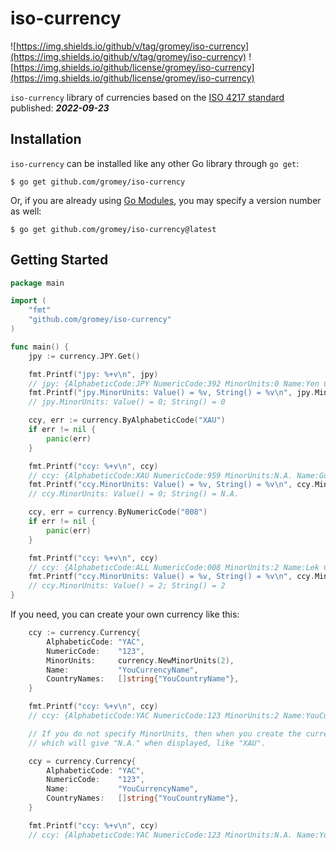 # iso-currency

![https://img.shields.io/github/v/tag/gromey/iso-currency](https://img.shields.io/github/v/tag/gromey/iso-currency)
![https://img.shields.io/github/license/gromey/iso-currency](https://img.shields.io/github/license/gromey/iso-currency)

`iso-currency` library of currencies based on the [ISO 4217 standard](https://www.iso.org/iso-4217-currency-codes.html)
published: ***2022-09-23***

## Installation

`iso-currency` can be installed like any other Go library through `go get`:

```console
$ go get github.com/gromey/iso-currency
```

Or, if you are already using
[Go Modules](https://github.com/golang/go/wiki/Modules), you may specify a version number as well:

```console
$ go get github.com/gromey/iso-currency@latest
```

## Getting Started

```go
package main

import (
	"fmt"
	"github.com/gromey/iso-currency"
)

func main() {
	jpy := currency.JPY.Get()

	fmt.Printf("jpy: %+v\n", jpy)
	// jpy: {AlphabeticCode:JPY NumericCode:392 MinorUnits:0 Name:Yen CountryNames:[JAPAN]}
	fmt.Printf("jpy.MinorUnits: Value() = %v, String() = %v\n", jpy.MinorUnits.Value(), jpy.MinorUnits.String())
	// jpy.MinorUnits: Value() = 0; String() = 0

	ccy, err := currency.ByAlphabeticCode("XAU")
	if err != nil {
		panic(err)
	}

	fmt.Printf("ccy: %+v\n", ccy)
	// ccy: {AlphabeticCode:XAU NumericCode:959 MinorUnits:N.A. Name:Gold CountryNames:[ZZ08_Gold]}
	fmt.Printf("ccy.MinorUnits: Value() = %v, String() = %v\n", ccy.MinorUnits.Value(), ccy.MinorUnits.String())
	// ccy.MinorUnits: Value() = 0; String() = N.A.

	ccy, err = currency.ByNumericCode("008")
	if err != nil {
		panic(err)
	}

	fmt.Printf("ccy: %+v\n", ccy)
	// ccy: {AlphabeticCode:ALL NumericCode:008 MinorUnits:2 Name:Lek CountryNames:[ALBANIA]}
	fmt.Printf("ccy.MinorUnits: Value() = %v, String() = %v\n", ccy.MinorUnits.Value(), ccy.MinorUnits.String())
	// ccy.MinorUnits: Value() = 2; String() = 2
}
```

If you need, you can create your own currency like this:

```go
	ccy := currency.Currency{
		AlphabeticCode: "YAC",
		NumericCode:    "123",
		MinorUnits:     currency.NewMinorUnits(2),
		Name:           "YouCurrencyName",
		CountryNames:   []string{"YouCountryName"},
	}

	fmt.Printf("ccy: %+v\n", ccy)
	// ccy: {AlphabeticCode:YAC NumericCode:123 MinorUnits:2 Name:YouCurrencyName CountryNames:[YouCountryName]}

	// If you do not specify MinorUnits, then when you create the currency, a default value will be assigned,
	// which will give "N.A." when displayed, like "XAU".

	ccy = currency.Currency{
		AlphabeticCode: "YAC",
		NumericCode:    "123",
		Name:           "YouCurrencyName",
		CountryNames:   []string{"YouCountryName"},
	}

	fmt.Printf("ccy: %+v\n", ccy)
	// ccy: {AlphabeticCode:YAC NumericCode:123 MinorUnits:N.A. Name:YouCurrencyName CountryNames:[YouCountryName]}
```